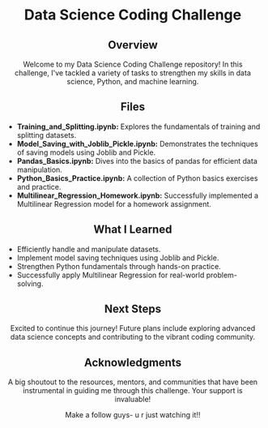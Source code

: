 <!-- HTML-style headings -->
<h1 align="center">Data Science Coding Challenge</h1>

<h2 align="center">Overview</h2>

<p align="center">Welcome to my Data Science Coding Challenge repository! In this challenge, I've tackled a variety of tasks to strengthen my skills in data science, Python, and machine learning.</p>

<h2 align="center">Files</h2>

<ul>
    <li>
        <strong>Training_and_Splitting.ipynb:</strong> Explores the fundamentals of training and splitting datasets.
    </li>
    <li>
        <strong>Model_Saving_with_Joblib_Pickle.ipynb:</strong> Demonstrates the techniques of saving models using Joblib and Pickle.
    </li>
    <li>
        <strong>Pandas_Basics.ipynb:</strong> Dives into the basics of pandas for efficient data manipulation.
    </li>
    <li>
        <strong>Python_Basics_Practice.ipynb:</strong> A collection of Python basics exercises and practice.
    </li>
    <li>
        <strong>Multilinear_Regression_Homework.ipynb:</strong> Successfully implemented a Multilinear Regression model for a homework assignment.
    </li>
</ul>

<h2 align="center">What I Learned</h2>

<ul>
    <li>Efficiently handle and manipulate datasets.</li>
    <li>Implement model saving techniques using Joblib and Pickle.</li>
    <li>Strengthen Python fundamentals through hands-on practice.</li>
    <li>Successfully apply Multilinear Regression for real-world problem-solving.</li>
</ul>

<h2 align="center">Next Steps</h2>

<p align="center">Excited to continue this journey! Future plans include exploring advanced data science concepts and contributing to the vibrant coding community.</p>

<h2 align="center">Acknowledgments</h2>

<p align="center">A big shoutout to the resources, mentors, and communities that have been instrumental in guiding me through this challenge. Your support is invaluable!</p>

<p align="center">Make a follow guys- u r just watching it!!</p>
